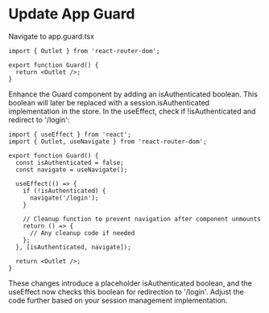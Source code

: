 # Update App Guard

Navigate to app.guard.tsx

```tsx
import { Outlet } from 'react-router-dom';

export function Guard() {
  return <Outlet />;
}
```

Enhance the Guard component by adding an isAuthenticated boolean. This boolean will later be replaced with a session.isAuthenticated implementation in the store. In the useEffect, check if !isAuthenticated and redirect to '/login':

```tsx
import { useEffect } from 'react';
import { Outlet, useNavigate } from 'react-router-dom';

export function Guard() {
  const isAuthenticated = false;
  const navigate = useNavigate();

  useEffect(() => {
    if (!isAuthenticated) {
      navigate('/login');
    }

    // Cleanup function to prevent navigation after component unmounts
    return () => {
      // Any cleanup code if needed
    };
  }, [isAuthenticated, navigate]);

  return <Outlet />;
}
```

These changes introduce a placeholder isAuthenticated boolean, and the useEffect now checks this boolean for redirection to '/login'. Adjust the code further based on your session management implementation.
